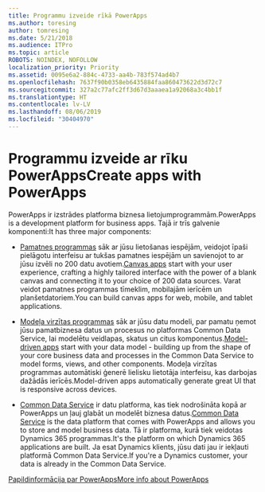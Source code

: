 ```yaml
---
title: Programmu izveide rīkā PowerApps
ms.author: toresing
author: tomresing
ms.date: 5/21/2018
ms.audience: ITPro
ms.topic: article
ROBOTS: NOINDEX, NOFOLLOW
localization_priority: Priority
ms.assetid: 0095e6a2-884c-4733-aa4b-783f574ad4b7
ms.openlocfilehash: 7637f90b0358eb6435884faa860473622d3d72c7
ms.sourcegitcommit: 327a2c77afc2ff3d67d3aaaea1a92068a3c4bb1f
ms.translationtype: HT
ms.contentlocale: lv-LV
ms.lasthandoff: 08/06/2019
ms.locfileid: "30404970"
---
```

# <a name="create-apps-with-powerapps"></a><span data-ttu-id="451e3-102">Programmu izveide ar rīku PowerApps</span><span class="sxs-lookup"><span data-stu-id="451e3-102">Create apps with PowerApps</span></span>

<span data-ttu-id="451e3-103">PowerApps ir izstrādes platforma biznesa lietojumprogrammām.</span><span class="sxs-lookup"><span data-stu-id="451e3-103">PowerApps is a development platform for business apps.</span></span> <span data-ttu-id="451e3-104">Tajā ir trīs galvenie komponenti:</span><span class="sxs-lookup"><span data-stu-id="451e3-104">It has three major components:</span></span> 
  
- <span data-ttu-id="451e3-105">[Pamatnes programmas](https://go.microsoft.com/fwlink/?linkid=874495) sāk ar jūsu lietošanas iespējām, veidojot īpaši pielāgotu interfeisu ar tukšas pamatnes iespējām un savienojot to ar jūsu izvēli no 200 datu avotiem.</span><span class="sxs-lookup"><span data-stu-id="451e3-105">[Canvas apps](https://go.microsoft.com/fwlink/?linkid=874495) start with your user experience, crafting a highly tailored interface with the power of a blank canvas and connecting it to your choice of 200 data sources.</span></span> <span data-ttu-id="451e3-106">Varat veidot pamatnes programmas tīmeklim, mobilajām ierīcēm un planšetdatoriem.</span><span class="sxs-lookup"><span data-stu-id="451e3-106">You can build canvas apps for web, mobile, and tablet applications.</span></span> 
    
- <span data-ttu-id="451e3-107">[Modeļa virzītas programmas](https://go.microsoft.com/fwlink/?linkid=874496) sāk ar jūsu datu modeli, par pamatu ņemot jūsu pamatbiznesa datus un procesus no platformas Common Data Service, lai modelētu veidlapas, skatus un citus komponentus.</span><span class="sxs-lookup"><span data-stu-id="451e3-107">[Model-driven apps](https://go.microsoft.com/fwlink/?linkid=874496) start with your data model - building up from the shape of your core business data and processes in the Common Data Service to model forms, views, and other components.</span></span> <span data-ttu-id="451e3-108">Modeļa virzītas programmas automātiski ģenerē lielisku lietotāja interfeisu, kas darbojas dažādās ierīcēs.</span><span class="sxs-lookup"><span data-stu-id="451e3-108">Model-driven apps automatically generate great UI that is responsive across devices.</span></span> 
    
- <span data-ttu-id="451e3-109">[Common Data Service](https://go.microsoft.com/fwlink/?linkid=874497) ir datu platforma, kas tiek nodrošināta kopā ar PowerApps un ļauj glabāt un modelēt biznesa datus.</span><span class="sxs-lookup"><span data-stu-id="451e3-109">[Common Data Service](https://go.microsoft.com/fwlink/?linkid=874497) is the data platform that comes with PowerApps and allows you to store and model business data.</span></span> <span data-ttu-id="451e3-110">Tā ir platforma, kurā tiek veidotas Dynamics 365 programmas.</span><span class="sxs-lookup"><span data-stu-id="451e3-110">It's the platform on which Dynamics 365 applications are built.</span></span> <span data-ttu-id="451e3-111">Ja esat Dynamics klients, jūsu dati jau ir iekļauti platformā Common Data Service.</span><span class="sxs-lookup"><span data-stu-id="451e3-111">If you're a Dynamics customer, your data is already in the Common Data Service.</span></span> 
    
[<span data-ttu-id="451e3-112">Papildinformācija par PowerApps</span><span class="sxs-lookup"><span data-stu-id="451e3-112">More info about PowerApps</span></span>](https://go.microsoft.com/fwlink/?linkid=874498)
  

